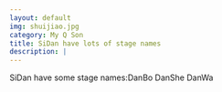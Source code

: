 ```yaml
---
layout: default
img: shuijiao.jpg
category: My Q Son
title: SiDan have lots of stage names
description: |
---
```

SiDan have some stage names:DanBo    DanShe     DanWa
